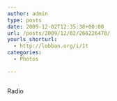 ```yaml
---
author: admin
type: posts
date: 2009-12-02T12:35:38+00:00
url: /posts/2009/12/02/266226478/
yourls_shorturl:
  - http://lobban.org/i/1t
categories:
  - Photos

---
```

<div class="figure">
  <img src="https://andy.lobban.org/photo/1280/266226478/1/tumblr_ku0yzeRJBf1qzrl7b" alt="" />
</div>

Radio